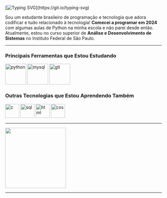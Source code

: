 [![Typing SVG](https://readme-typing-svg.demolab.com?font=Fira+Code&pause=1000&color=F7F7F7&width=435&lines=Ol%C3%A1!+O+meu+nome+%C3%A9+Paulo+Adriani!+%F0%9F%91%8B;Bem-vindo(a)+ao+meu+perfil!)](https://git.io/typing-svg)

Sou um estudante brasileiro de programação e tecnologia que adora codificar e tudo relacionado à tecnologia! **Comecei a programar em 2024** com algumas aulas de Python na minha escola e não parei desde então.
<br>
Atualmente, estou no curso superior de **Análise e Desenvolvimento de Sistemas** no Instituto Federal de São Paulo.

---

### Principais Ferramentas que Estou Estudando

<div>
  <img height="67em" alt="python" src="https://cdn.jsdelivr.net/gh/devicons/devicon@latest/icons/python/python-original.svg" />
  <img height="67em" alt="mysql" src="https://cdn.jsdelivr.net/gh/devicons/devicon@latest/icons/mysql/mysql-original.svg">
  <img height="67em" alt="git" src="https://cdn.jsdelivr.net/gh/devicons/devicon@latest/icons/git/git-original.svg" />
</div>

### Outras Tecnologias que Estou Aprendendo Também

<div>
  <img height="45em" alt="c" src="https://upload.wikimedia.org/wikipedia/commons/1/18/C_Programming_Language.svg">
  <img height="45em" alt="sql "src="https://github.com/user-attachments/assets/dbfe9fce-8cdb-4d8c-826c-8ce151b04d8d">
  <img height="45em" alt="html" src="https://cdn.jsdelivr.net/gh/devicons/devicon@latest/icons/html5/html5-original.svg">
  <img height="45em" alt="css" src="https://cdn.jsdelivr.net/gh/devicons/devicon@latest/icons/css3/css3-original.svg">
</div>

---

<div>
  <a href="https://github.com/pauloAdriani01">
  <img height="195em" src="https://github-readme-stats.vercel.app/api/top-langs/?username=pauloAdriani01&langs_count=8&layout=donut&theme=radical">
  </a>
</div>

---

